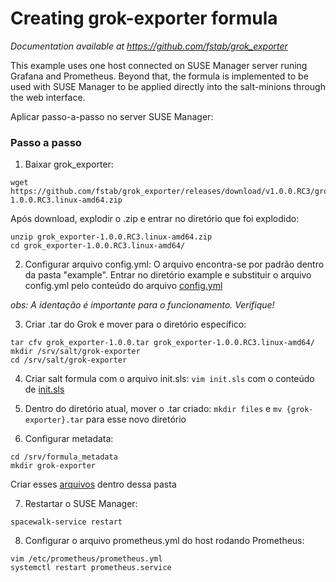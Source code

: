# Creating grok-exporter formula

*Documentation available at https://github.com/fstab/grok_exporter*

This example uses one host connected on SUSE Manager server runing Grafana and Prometheus. Beyond that, the formula is implemented to be used with SUSE Manager to be applied directly into the salt-minions through the web interface.

Aplicar passo-a-passo no server SUSE Manager: 

### Passo a passo

1. Baixar grok_exporter:
```
wget https://github.com/fstab/grok_exporter/releases/download/v1.0.0.RC3/grok_exporter-1.0.0.RC3.linux-amd64.zip
```
Após download, explodir o .zip e entrar no diretório que foi explodido:
```
unzip grok_exporter-1.0.0.RC3.linux-amd64.zip
cd grok_exporter-1.0.0.RC3.linux-amd64/
``` 

2. Configurar arquivo config.yml: O arquivo encontra-se por padrão dentro da pasta "example". Entrar no diretório example e substituir o arquivo config.yml pelo conteúdo do arquivo <a href="https://github.com/gbrlins/grok-exporter-formula/blob/master/config.yml">config.yml</a>

*obs: A identação é importante para o funcionamento. Verifique!*

3. Criar .tar do Grok e mover para o diretório específico:
```
tar cfv grok_exporter-1.0.0.tar grok_exporter-1.0.0.RC3.linux-amd64/
mkdir /srv/salt/grok-exporter
cd /srv/salt/grok-exporter
```

4. Criar salt formula com o arquivo init.sls: 
```vim init.sls``` com o conteúdo de <a href="https://github.com/gbrlins/grok-exporter-formula/blob/master/init.sls">init.sls</a>

5. Dentro do diretório atual, mover o .tar criado:
```mkdir files``` e ```mv {grok-exporter}.tar``` para esse novo diretório

6. Configurar metadata: 
```
cd /srv/formula_metadata
mkdir grok-exporter
```

Criar esses <a href="https://github.com/gbrlins/grok-exporter/blob/master/arquivos">arquivos</a> dentro dessa pasta

7. Restartar o SUSE Manager:
```
spacewalk-service restart
```

8. Configurar o arquivo prometheus.yml do host rodando Prometheus:
```
vim /etc/prometheus/prometheus.yml
systemctl restart prometheus.service
```
